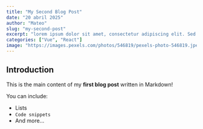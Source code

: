 ```yaml
---
title: "My Second Blog Post"
date: "20 abril 2025"
author: "Mateo"
slug: "my-second-post"
excerpt: "lorem ipsum dolor sit amet, consectetur adipiscing elit. Sed do eiusmod tempor incididunt ut labore et dolore magna aliqua"
categories: ["Vue", "React"]
image: "https://images.pexels.com/photos/546819/pexels-photo-546819.jpeg?auto=compress&cs=tinysrgb&w=1260&h=750&dpr=1"
---
```


## Introduction

This is the main content of my **first blog post** written in Markdown!

You can include:

- Lists
- `Code snippets`
- And more...
